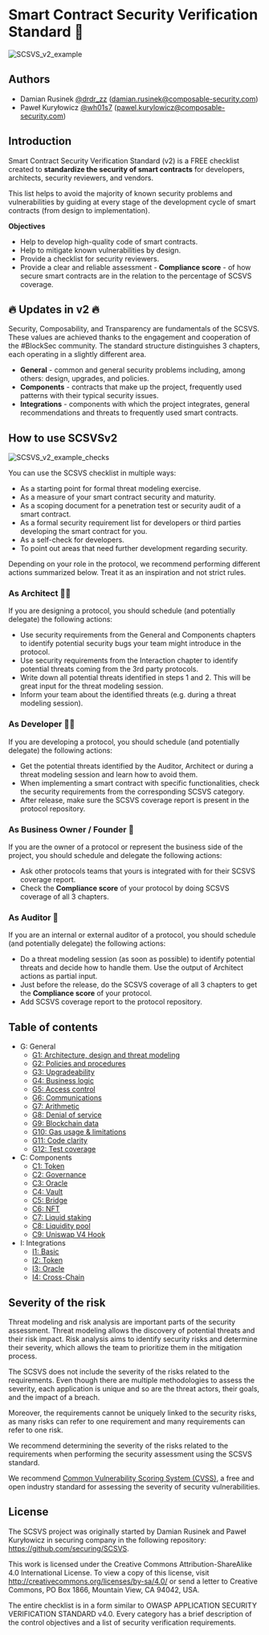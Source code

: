 # Smart Contract Security Verification Standard  🚀
![SCSVS_v2_example](/assets/SCSVS_v2_example.png)
## Authors

* Damian Rusinek [@drdr_zz](https://twitter.com/drdr_zz) (damian.rusinek@composable-security.com)
* Paweł Kuryłowicz [@wh01s7](https://twitter.com/wh01s7) (pawel.kurylowicz@composable-security.com)

## Introduction

Smart Contract Security Verification Standard (v2) is a FREE checklist created to **standardize the security of smart contracts** for developers, architects, security reviewers, and vendors. 

This list helps to avoid the majority of known security problems and vulnerabilities by guiding at every stage of the development cycle of smart contracts (from design to implementation).

**Objectives**
* Help to develop high-quality code of smart contracts.
* Help to mitigate known vulnerabilities by design.
* Provide a checklist for security reviewers.
* Provide a clear and reliable assessment - **Compliance score** - of how secure smart contracts are in the relation to the percentage of SCSVS coverage.

## 🔥 Updates in v2 🔥

Security, Composability, and Transparency are fundamentals of the SCSVS. These values are achieved thanks to the engagement and cooperation of the #BlockSec community. The standard structure distinguishes 3 chapters, each operating in a slightly different area.

* **General** - common and general security problems including, among others: design, upgrades, and policies.
* **Components** - contracts that make up the project, frequently used patterns with their typical security issues.
* **Integrations** - components with which the project integrates, general recommendations and threats to frequently used smart contracts.

## How to use SCSVSv2
![SCSVS_v2_example_checks](/assets/SCSVS_v2_example_checks.png)

You can use the SCSVS checklist in multiple ways:
* As a starting point for formal threat modeling exercise.
* As a measure of your smart contract security and maturity.
* As a scoping document for a penetration test or security audit of a smart contract.
* As a formal security requirement list for developers or third parties developing the smart contract for you. 
* As a self-check for developers.
* To point out areas that need further development regarding security.

Depending on your role in the protocol, we recommend performing different actions summarized below. Treat it as an inspiration and not strict rules.

### As Architect 👷‍♂️

If you are designing a protocol, you should schedule (and potentially delegate) the following actions:
* Use security requirements from the General and Components chapters to identify potential security bugs your team might introduce in the protocol.
* Use security requirements from the Interaction chapter to identify potential threats coming from the 3rd party protocols.
* Write down all potential threats identified in steps 1 and 2. This will be great input for the threat modeling session.
* Inform your team about the identified threats (e.g. during a threat modeling session).

### As Developer 🧑‍💻

If you are developing a protocol, you should schedule (and potentially delegate) the following actions:
* Get the potential threats identified by the Auditor, Architect or during a threat modeling session and learn how to avoid them.
* When implementing a smart contract with specific functionalities, check the security requirements from the corresponding SCSVS category.
* After release, make sure the SCSVS coverage report is present in the protocol repository.

### As Business Owner / Founder 🧙

If you are the owner of a protocol or represent the business side of the project, you should schedule and delegate the following actions:
* Ask other protocols teams that yours is integrated with for their SCSVS coverage report.
* Check the **Compliance score** of your protocol by doing SCSVS coverage of all 3 chapters.

### As Auditor 🥷

If you are an internal or external auditor of a protocol, you should schedule (and potentially delegate) the following actions:
* Do a threat modeling session (as soon as possible) to identify potential threats and decide how to handle them. Use the output of Architect actions as partial input.
* Just before the release, do the SCSVS coverage of all 3 chapters to get the **Compliance score** of your protocol.
* Add SCSVS coverage report to the protocol repository.

## Table of contents

* G: General
    * [G1: Architecture, design and threat modeling](<./2.0/0x100-General/0x101-G1-Architecture-Design-Threat-Modeling.md>)
    * [G2: Policies and procedures](<./2.0/0x100-General/0x102-G2-Policies-procedures.md>)
    * [G3: Upgradeability](<./2.0/0x100-General/0x103-G3-Upgradeability.md>)
    * [G4: Business logic](<./2.0/0x100-General/0x104-G4-Business-Logic.md>)
    * [G5: Access control](<./2.0/0x100-General/0x105-G5-Access-Control.md>)
    * [G6: Communications](<./2.0/0x100-General/0x106-G6-Communications.md>)
    * [G7: Arithmetic](<./2.0/0x100-General/0x107-G7-Arithmetic.md>)
    * [G8: Denial of service](<./2.0/0x100-General/0x108-G8-Denial-of-Service.md>)
    * [G9: Blockchain data](<./2.0/0x100-General/0x109-G9-Blockchain-Data.md>)
    * [G10: Gas usage & limitations](<./2.0/0x100-General/0x110-G10-Gas.md>)
    * [G11: Code clarity](<./2.0/0x100-General/0x111-G11-Code-Clarity.md>)
    * [G12: Test coverage](<./2.0/0x100-General/0x112-G12-Test-Coverage.md>)
* C: Components
    * [C1: Token](<./2.0/0x200-Components/0x201-C1-Token.md>)
    * [C2: Governance](<./2.0/0x200-Components/0x202-C2-Governance.md>)
    * [C3: Oracle](<./2.0/0x200-Components/0x203-C3-Oracle.md>)
    * [C4: Vault](<./2.0/0x200-Components/0x204-C4-Vault.md>)
    * [C5: Bridge](<./2.0/0x200-Components/0x205-C5-Bridge.md>)
    * [C6: NFT](<./2.0/0x200-Components/0x206-C6-NFT.md>)
    * [C7: Liquid staking](<./2.0/0x200-Components/0x207-C7-Liquid-staking.md>)
    * [C8: Liquidity pool](<./2.0/0x200-Components/0x208-C8-Liquidity-pool.md>)
    * [C9: Uniswap V4 Hook](<./2.0/0x200-Components/0x209-C9-Uniswap-V4-Hook.md>)
* I: Integrations
    * [I1: Basic](<./2.0/0x300-Integrations/0x301-I1-Basic.md>)
    * [I2: Token](<./2.0/0x300-Integrations/0x302-I2-Token.md>)
    * [I3: Oracle](<./2.0/0x300-Integrations/0x303-I3-Oracle.md>)
    * [I4: Cross-Chain](<./2.0/0x300-Integrations/0x304-I4-Cross-Chain.md>)

## Severity of the risk

Threat modeling and risk analysis are important parts of the security assessment. Threat modeling allows the discovery of potential threats and their risk impact. Risk analysis aims to identify security risks and determine their severity, which allows the team to prioritize them in the mitigation process.

The SCSVS does not include the severity of the risks related to the requirements. Even though there are multiple methodologies to assess the severity, each application is unique and so are the threat actors, their goals, and the impact of a breach. 

Moreover, the requirements cannot be uniquely linked to the security risks, as many risks can refer to one requirement and many requirements can refer to one risk.

We recommend determining the severity of the risks related to the requirements when performing the security assessment using the SCSVS standard. 

We recommend [Common Vulnerability Scoring System (CVSS)](https://nvd.nist.gov/vuln-metrics/cvss/v3-calculator), a free and open industry standard for assessing the severity of security vulnerabilities.

## License

The SCSVS project was originally started by Damian Rusinek and Paweł Kuryłowicz in securing company in the following repository: https://github.com/securing/SCSVS.

This work is licensed under the Creative Commons Attribution-ShareAlike 4.0 International License.  To view a copy of this license, visit http://creativecommons.org/licenses/by-sa/4.0/ or send a letter to Creative Commons, PO Box 1866, Mountain View, CA 94042, USA.

The entire checklist is in a form similar to OWASP APPLICATION SECURITY VERIFICATION STANDARD v4.0.
Every category has a brief description of the control objectives and a list of security verification requirements.
